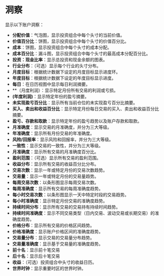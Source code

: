 # **洞察**

显示以下账户洞察：
- **分配价值**：气泡图，显示投资组合中每个头寸的当前价值。
- **价值百分比**：饼图，显示投资组合中每个头寸的价值百分比。
- **成本**：饼图，显示投资组合中每个头寸的成本分配。
- **成本百分比**：漏斗图，显示投资组合中每个头寸的最高成本分配百分比。
- **投资：现金比率**：显示总投资和现金余额的图表。
- **行业分布**：（可选）显示每个行业的头寸分布。
- **月度目标**：根据统计数据下设定的月度目标显示进度环。
- **年度目标**：根据统计数据下设定的年度目标显示进度。
- **每日**：在日历视图中显示每日利润摘要。
- **（月度利润）：显示特定月份所有交易的利润或亏损。
- **(年度利润)**：显示特定年份的盈亏摘要。
- **未实现盈亏百分比**：显示所有当前仓位的未实现盈亏百分比摘要。
- **买入、卖出和收益百分比**：显示特定月份每日交易的买入、卖出和收益百分比摘要。
- **盈亏、存款和取款**：显示特定年份的盈亏趋势以及账户存款和取款。
- **月准确度**：显示交易的月准确度，并分为三大等级。
- **年准确度**：显示所有月份交易的年准确度。
- **风险/回报率**：显示风险和回报率，并分为三大等级。
- **一致性**：显示交易的一致性，并分为三大等级。
- **月准确度**：显示所有交易的月准确度百分比。
- **盈利范围**：（可选）显示所有交易的盈利范围。
- **收益分布**：显示所有交易的收益百分比分布。
- **交易次数**：显示一年或特定月份的交易次数趋势。
- **交易量**：显示一年或特定月份的交易量趋势。
- **每周交易次数**：以条形图显示每周交易次数。
- **每周准确度**：显示所有交易的每周准确度趋势。
- **每小时交易次数**：以条形图显示一天中特定时段的交易趋势。
- **每小时准确度**：显示特定月份交易的准确度趋势。
- **持续时间分布**：显示所有交易的交易持有持续时间趋势。
- **持续时间准确度**：显示不同交易类型（日内交易、波动交易或长期交易）的准确度趋势。
- **价格分布**：显示所有交易的价格区间趋势。
- **价格准确度**：显示账户价格区间的准确度趋势。
- **交易量分布**：显示交易的交易量分布趋势。
- **交易量准确度**：显示基于交易量的准确度趋势。
- **前十名**：显示前十笔交易
- **后十名**：显示后十笔交易
- **收益**：（可选）投资组合中头寸的收益日历。
- **世界时钟**：显示重要时区的世界时钟。

